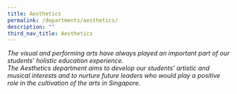 ```yaml
---
title: Aesthetics
permalink: /departments/aesthetics/
description: ""
third_nav_title: Aesthetics
---
```


_The visual and performing arts have always played an important part of our students’ holistic education experience._  
_The_ _Aesthetics department aims to develop our students’ artistic and musical interests and to nurture future leaders who would play a positive role in the cultivation of the arts in Singapore._